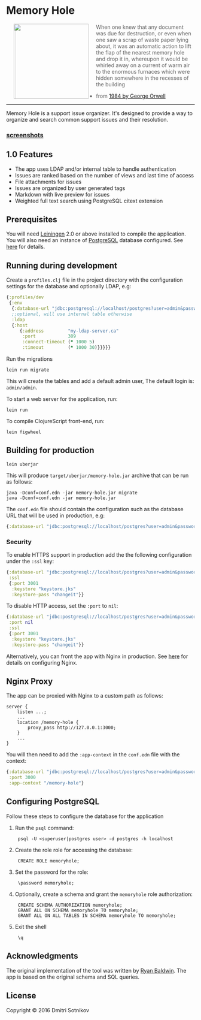 # Memory Hole

<img src="https://cdn.rawgit.com/yogthos/memory-hole/master/memory-hole.png"
 hspace="20" align="left" height="200"/>

>When one knew that any document was due for destruction, or even when one saw a scrap of waste paper lying about, it was an automatic action to lift the flap of the nearest memory hole and drop it in, whereupon it would be whirled away on a current of warm air to the enormous furnaces which were hidden somewhere in the recesses of the building
>- from [1984 by George Orwell](https://www.goodreads.com/book/show/5470.1984)

---

Memory Hole is a support issue organizer. It's designed to provide a way to organize and search common support issues and their resolution.

### [screenshots](https://github.com/yogthos/memory-hole/tree/master/screenshots)

## 1.0 Features

- The app uses LDAP and/or internal table to handle authentication
- Issues are ranked based on the number of views and last time of access
- File attachments for issues
- Issues are organized by user generated tags
- Markdown with live preview for issues
- Weighted full text search using PostgreSQL citext extension

## Prerequisites

You will need [Leiningen][1] 2.0 or above installed to compile the application.
You will also need an instance of [PostgreSQL][2] database configured. See [here](#configuring-postgresql) for
details.

[1]: https://github.com/technomancy/leiningen
[2]: http://postgresql.org



## Running during development

Create a `profiles.clj` file in the project directory with the configuration settings for the database and optionally LDAP, e.g:

```clojure
{:profiles/dev
 {:env
  {:database-url "jdbc:postgresql://localhost/postgres?user=admin&password=admin"
  ;;optional, will use internal table otherwise
  :ldap
  {:host
     {:address         "my-ldap-server.ca"
      :port            389
      :connect-timeout (* 1000 5)
      :timeout         (* 1000 30)}}}}}
```

Run the migrations

    lein run migrate

This will create the tables and add a default admin user, The default login is: `admin/admin`.

To start a web server for the application, run:

    lein run

To compile ClojureScript front-end, run:

    lein figwheel

## Building for production

    lein uberjar

This will produce `target/uberjar/memory-hole.jar` archive that can be run as follows:

    java -Dconf=conf.edn -jar memory-hole.jar migrate
    java -Dconf=conf.edn -jar memory-hole.jar

The `conf.edn` file should contain the configuration such as the database URL that will be used in production, e.g:

```clojure
{:database-url "jdbc:postgresql://localhost/postgres?user=admin&password=admin"}
```

### Security

To enable HTTPS support in production add the the following configuration under the `:ssl` key:

```clojure
{:database-url "jdbc:postgresql://localhost/postgres?user=admin&password=admin"
 :ssl
 {:port 3001
  :keystore "keystore.jks"
  :keystore-pass "changeit"}}
```

To disable HTTP access, set the `:port` to `nil`:

```clojure
{:database-url "jdbc:postgresql://localhost/postgres?user=admin&password=admin"
 :port nil
 :ssl
 {:port 3001
  :keystore "keystore.jks"
  :keystore-pass "changeit"}}
```

Alternatively, you can front the app with Nginx in production.
See [here](http://www.luminusweb.net/docs/deployment.md#setting_up_ssl) for details on configuring Nginx.

## Nginx Proxy

The app can be proxied with Nginx to a custom path as follows:

```
server {
    listen ...;
    ...
    location /memory-hole {
        proxy_pass http://127.0.0.1:3000;
    }
    ...
}
```

You will then need to add the `:app-context` in the `conf.edn` file with the context:

```clojure
{:database-url "jdbc:postgresql://localhost/postgres?user=admin&password=admin"
 :port 3000
 :app-context "/memory-hole"}
```

## Configuring PostgreSQL

Follow these steps to configure the database for the application

1. Run the `psql` command:

        psql -U <superuser|postgres user> -d postgres -h localhost

2. Create the role role for accessing the database:

        CREATE ROLE memoryhole;

3. Set the password for the role:

        \password memoryhole;

4. Optionally, create a schema and grant the `memoryhole` role authorization:

        CREATE SCHEMA AUTHORIZATION memoryhole;
        GRANT ALL ON SCHEMA memoryhole TO memoryhole;
        GRANT ALL ON ALL TABLES IN SCHEMA memoryhole TO memoryhole;

5. Exit the shell

        \q

## Acknowledgments

The original implementation of the tool was written by [Ryan Baldwin](https://github.com/ryanbaldwin). The app is based on the original schema and SQL queries.

## License

Copyright © 2016 Dmitri Sotnikov
